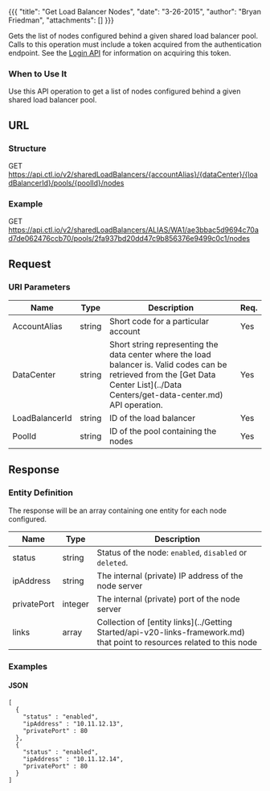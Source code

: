 {{{
  "title": "Get Load Balancer Nodes",
  "date": "3-26-2015",
  "author": "Bryan Friedman",
  "attachments": []
}}}

Gets the list of nodes configured behind a given shared load balancer pool. Calls to this operation must include a token acquired from the authentication endpoint. See the [Login API](../Authentication/login.md) for information on acquiring this token.

### When to Use It

Use this API operation to get a list of nodes configured behind a given shared load balancer pool.

## URL

### Structure

GET https://api.ctl.io/v2/sharedLoadBalancers/{accountAlias}/{dataCenter}/{loadBalancerId}/pools/{poolId}/nodes

### Example

GET https://api.ctl.io/v2/sharedLoadBalancers/ALIAS/WA1/ae3bbac5d9694c70ad7de062476ccb70/pools/2fa937bd20dd47c9b856376e9499c0c1/nodes

## Request

### URI Parameters

| Name | Type | Description | Req. |
| --- | --- | --- | --- |
| AccountAlias | string | Short code for a particular account | Yes |
| DataCenter | string | Short string representing the data center where the load balancer is. Valid codes can be retrieved from the [Get Data Center List](../Data Centers/get-data-center.md) API operation. | Yes |
| LoadBalancerId | string | ID of the load balancer | Yes |
| PoolId | string | ID of the pool containing the nodes | Yes |

## Response

### Entity Definition

The response will be an array containing one entity for each node configured.

| Name | Type | Description |
| --- | --- | --- |
| status | string | Status of the node: `enabled`, `disabled` or `deleted`. |
| ipAddress | string | The internal (private) IP address of the node server |
| privatePort | integer | The internal (private) port of the node server |
| links | array | Collection of [entity links](../Getting Started/api-v20-links-framework.md) that point to resources related to this node |

### Examples

#### JSON

    [
      {
        "status" : "enabled",
        "ipAddress" : "10.11.12.13",
        "privatePort" : 80
      },
      {
        "status" : "enabled",
        "ipAddress" : "10.11.12.14",
        "privatePort" : 80
      }
    ]
